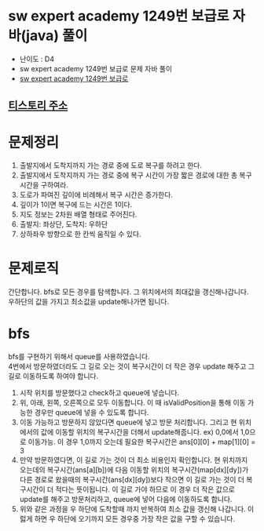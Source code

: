 # sw expert academy 1249번 보급로 자바(java)  풀이
- 난이도 : D4
- sw expert academy 1249번 보급로 문제 자바 풀이
- [sw expert academy 1249번 보급로](https://swexpertacademy.com/main/code/problem/problemDetail.do?contestProbId=AV15QRX6APsCFAYD)

## [티스토리 주소](https://hoho325.tistory.com/)

# 문제정리
1. 출발지에서 도착지까지 가는 경로 중에 도로 복구를 하려고 한다.
2. 출발지에서 도착지까지 가는 경로 중에 복구 시간이 가장 짧은 경로에 대한 총 복구시간을 구하여라.
3. 도로가 파여진 깊이에 비례해서 복구 시간은 증가한다.
4. 깊이가 1이면 복구에 드는 시간은 1이다.
5. 지도 정보는 2차원 배열 형태로 주어진다.
6. 출발지: 좌상단, 도착지: 우하단
7. 상하좌우 방향으로 한 칸씩 움직일 수 있다.

# 문제로직
간단합니다. bfs로 모든 경우를 탐색합니다. 그 위치에서의 최대값을 갱신해나갑니다.  우하단의 값을 가지고 최소값을 update해나가면 됩니다.

# bfs
bfs를 구현하기 위해서 queue를 사용하였습니다.  
4번에서 방문하였더라도 그 길로 오는 것이 복구시간이 더 작은 경우 update 해주고 그 길로 이동하도록 하여야 합니다.
1. 시작 위치를 방문했다고 check하고 queue에 넣습니다.
2. 위, 아래, 왼쪽, 오른쪽으로 모두 이동합니다.
    이 때 isValidPosition을 통해 이동 가능한 경우만 queue에 넣을 수 있도록 합니다.
3. 이동 가능하고 방문하지 않았다면 queue에 넣고 방문 처리합니다.
    그리고 현 위치에서의 값에 이동할 위치의 복구시간을 더해서 update해줍니다.
    ex) 0,0에서 1,0으로 이동가능. 이 경우 1,0까지 오는데 필요한 복구시간은 ans[0][0] + map[1][0] = 3
4. 만약 방문하였다면, 이 길로 가는 것이 더 최소 비용인지 확인합니다.
    현 위치까지 오는데의 복구시간(ans[a][b])에 다음 이동할 위치의 복구시간(map[dx][dy])가 다른 경로로 왔을때의 복구시간(ans[dx][dy])보다 작으면 이 길로 가는 것이 더 복구시간이 더 적다는 뜻이됩니다.
    이 길로 가야 하므로 이 경우 더 작은 값으로 update를 해주고 방문처리하고, queue에 넣어 다음에 이동하도록 합니다.
5. 위와 같은 과정을 우 하단에 도착할때 까지 반복하여 최소 값을 갱신해 나갑니다.
    이럻게 하면 우 하단에 오기까지 모든 경우중 가장 작은 값을 구할 수 있습니다.

